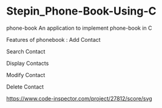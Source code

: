 # Stepin_Phone-Book-Using-C
phone-book
An application to implement phone-book in C

Features of phonebook :
Add Contact

Search Contact

Display Contacts

Modify Contact

Delete Contact 



https://www.code-inspector.com/project/27812/score/svg
